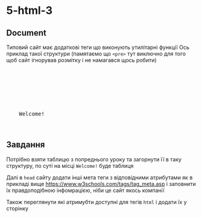 # 5-html-3

## Document

Типовий сайт має додаткові теги що виконують утилітарні функції
Ось приклад такої структури (памятаємо що `<pre>` тут виключно для того щоб сайт ігнорував розмітку і не намагався щось робити)

<pre>
<!DOCTYPE html>
<html>
<head>
    <meta charset="UTF-8" />
    <title>My web site</title>
</head>
<body>
    Welcome!
</body>
</html>
</pre>

## Завдання

Потрібно взяти таблицю з попреднього уроку та загорнути її в таку структуру, по суті на місці `Welcome!` буде таблиця

Далі в `head` сайту додати інші мета теги з відповідними атрибутами як в прикладі вище https://www.w3schools.com/tags/tag_meta.asp і заповнити їх правдоподібною інфомрацією, ніби це сайт якось компанії

Також переглянути які атримубти доступні для тегів `html` і додати їх у сторінку
